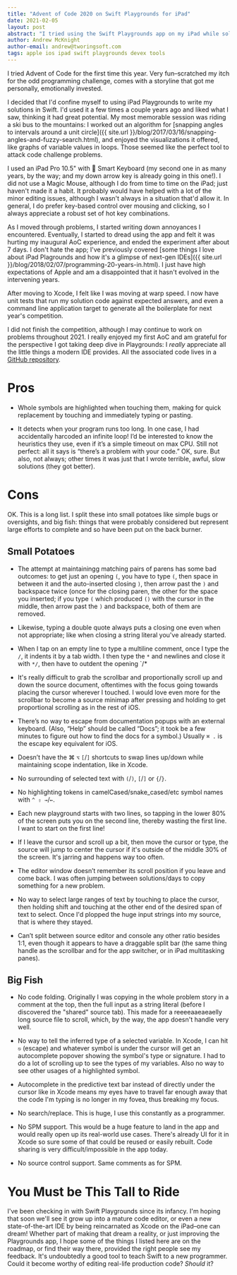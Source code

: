 ```yaml
---
title: "Advent of Code 2020 on Swift Playgrounds for iPad"
date: 2021-02-05
layout: post
abstract: "I tried using the Swift Playgrounds app on my iPad while solving problems for Advent of Code 2020 this year. Here's my impression of the app as a code editor."
author: Andrew McKnight
author-email: andrew@tworingsoft.com
tags: apple ios ipad swift playgrounds devex tools
---
```


I tried Advent of Code for the first time this year. Very fun–scratched my itch for the odd programming challenge, comes with a storyline that got me personally, emotionally invested.

I decided that I'd confine myself to using iPad Playgrounds to write my solutions in Swift. I'd used it a few times a couple years ago and liked what I saw, thinking it had great potential. My most memorable session was riding a ski bus to the mountains: I worked out an algorithm for [snapping angles to intervals around a unit circle]({{ site.url }}/blog/2017/03/16/snapping-angles-and-fuzzy-search.html), and enjoyed the visualizations it offered, like graphs of variable values in loops. Those seemed like the perfect tool to attack code challenge problems.

I used an iPad Pro 10.5" with  Smart Keyboard (my second one in as many years, by the way; and my down arrow key is already going in this one!). I did not use a Magic Mouse, although I do from time to time on the iPad; just haven't made it a habit. It probably would have helped with a lot of the minor editing issues, although I wasn't always in a situation that'd allow it. In general, I do prefer key-based control over mousing and clicking, so I always appreciate a robust set of hot key combinations.

As I moved through problems, I started writing down annoyances I encountered. Eventually, I started to dread using the app and felt it was hurting my inaugural AoC experience, and ended the experiment after about 7 days. I don't hate the app; I've previously covered [some things I love about iPad Plagrounds and how it's a glimpse of next-gen IDEs]({{ site.url }}/blog/2018/02/07/programming-20-years-in.html). I just have high expectations of Apple and am a disappointed that it hasn't evolved in the intervening years.

After moving to Xcode, I felt like I was moving at warp speed. I now have unit tests that run my solution code against expected answers, and even a command line application target to generate all the boilerplate for next year's competition.

I did not finish the competition, although I may continue to work on problems throughout 2021. I really enjoyed my first AoC and am grateful for the perspective I got taking deep dive in Playgrounds: I _really_ appreciate all the little things a modern IDE provides. All the associated code lives in a [GitHub repository](https://github.com/armcknight/AdventOfCode).

# Pros

- Whole symbols are highlighted when touching them, making for quick replacement by touching and immediately typing or pasting.

- It detects when your program runs too long. In one case, I had accidentally harcoded an infinite loop! I’d be interested to know the heuristics they use, even if it’s a simple timeout on max CPU. Still not perfect: all it says is “there’s a problem with your code.” OK, sure. But also, not always; other times it was just that I wrote terrible, awful, slow solutions (they got better).

# Cons

OK. This is a long list. I split these into small potatoes like simple bugs or oversights, and big fish: things that were probably considered but represent large efforts to complete and so have been put on the back burner.

## Small Potatoes

- The attempt at maintainingg matching pairs of parens has some bad outcomes: to get just an opening `(`, you have to type `(`, then space in between it and the auto-inserted closing `)`, then arrow past the `)` and backspace twice (once for the closing paren, the other for the space you inserted; if you type `(` which produced `()` with the cursor in the middle, then arrow past the `)` and backspace, both of them are removed.

- Likewise, typing a double quote always puts a closing one even when not appropriate; like when closing a string literal you've already started.

- When I tap on an empty line to type a multiline comment, once I type the `/`, it indents it by a tab width. I then type the `*` and newlines and close it with `*/`, then have to outdent the opening `/*

- It's really difficult to grab the scrollbar and proportionally scroll up and down the source document, oftentimes with the focus going towards placing the cursor wherever I touched. I would love even more for the scrollbar to become a source minimap after pressing and holding to get proportional scrolling as in the rest of iOS.

- There’s no way to escape from documentation popups with an external keyboard. (Also, “Help” should be called “Docs”; it took be a few minutes to figure out how to find the docs for a symbol.) Usually `⌘ .` is the escape key equivalent for iOS.

- Doesn’t have the ⌘ `⌥` `[`/`]` shortcuts to swap lines up/down while maintaining scope indentation, like in Xcode.

- No surrounding of selected text with `(`/`)`, `[`/`]` or `{`/`}`.

- No highlighting tokens in camelCased/snake_cased/etc symbol names with `^ ⇧ →`/`←`.

- Each new playground starts with two lines, so tapping in the lower 80% of the screen puts you on the second line, thereby wasting the first line. I want to start on the first line!

- If I leave the cursor and scroll up a bit, then move the cursor or type, the source will jump to center the cursor if it's outside of the middle 30% of the screen. It's jarring and happens way too often.

- The editor window doesn’t remember its scroll position if you leave and come back. I was often jumping between solutions/days to copy something for a new problem.

- No way to select large ranges of text by touching to place the cursor, then holding shift and touching at the other end of the desired span of text to select. Once I'd plopped the huge input strings into my source, that is where they stayed.

- Can’t split between source editor and console any other ratio besides 1:1, even though it appears to have a draggable split bar (the same thing handle as the scrollbar and for the app switcher, or in iPad multitasking panes).

## Big Fish

- No code folding. Originally I was copying in the whole problem story in a comment at the top, then the full input as a string literal (before I discovered the "shared" source tab). This made for a reeeeaaeaeaelly long source file to scroll, which, by the way, the app doesn't handle very well.

- No way to tell the inferred type of a selected variable. In Xcode, I can hit `⎋` (escape) and whatever symbol is under the cursor will get an autocomplete popover showing the symbol's type or signature. I had to do a lot of scrolling up to see the types of my variables. Also no way to see other usages of a highlighted symbol.

- Autocomplete in the predictive text bar instead of directly under the cursor like in Xcode means my eyes have to travel far enough away that the code I'm typing is no longer in my fovea, thus breaking my focus.

- No search/replace. This is huge, I use this constantly as a programmer.

- No SPM support. This would be a huge feature to land in the app and would really open up its real-world use cases. There's already UI for it in Xcode so sure some of that could be reused or easily rebuilt. Code sharing is very difficult/impossible in the app today.

- No source control support. Same comments as for SPM.

# You Must be This Tall to Ride

I've been checking in with Swift Playgrounds since its infancy. I'm hoping that soon we'll see it grow up into a mature code editor, or even a new state-of-the-art IDE by being reincarnated as Xcode on the iPad–one can dream! Whether part of making that dream a reality, or just improving the Playgrounds app, I hope some of the things I listed here are on the roadmap, or find their way there, provided the right people see my feedback. It's undoubtedly a good tool to teach Swift to a new programmer. Could it become worthy of editing real-life production code? _Should_ it?
